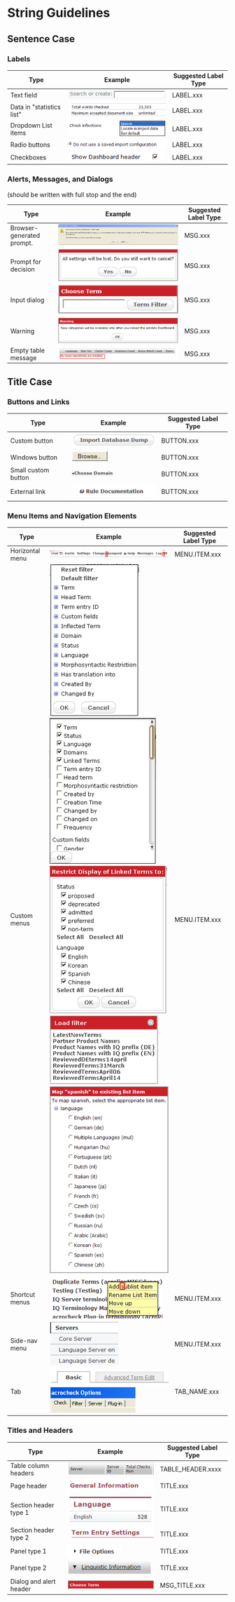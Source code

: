 # String Guidelines

## Sentence Case

### Labels

| Type                      | Example                        | Suggested Label Type |
| ------------------------- | ------------------------------ | -------------------- |
| Text field                | ![Example](images/image10.png) | LABEL.xxx            |
| Data in "statistics list" | ![Example](images/image12.png) | LABEL.xxx            |
| Dropdown List items       | ![Example](images/image11.png) | LABEL.xxx            |
| Radio buttons             | ![Example](images/image14.png) | LABEL.xxx            |
| Checkboxes                | ![Example](images/image13.png) | LABEL.xxx            |

### Alerts, Messages, and Dialogs

(should be written with full stop and the end)

| Type                      | Example                        | Suggested Label Type |
| ------------------------- | ------------------------------ | -------------------- |
| Browser-generated prompt. | ![Example](images/image16.png) | MSG.xxx              |
| Prompt for decision       | ![Example](images/image15.png) | MSG.xxx              |
| Input dialog              | ![Example](images/image19.png) | MSG.xxx              |
| Warning                   | ![Example](images/image18.png) | MSG.xxx              |
| Empty table message       | ![Example](images/image22.png) | MSG.xxx              |

## Title Case

### Buttons and Links

| Type                | Example                        | Suggested Label Type |
| ------------------- | ------------------------------ | -------------------- |
| Custom button       | ![Example](images/image20.png) | BUTTON.xxx           |
| Windows button      | ![Example](images/image21.png) | BUTTON.xxx           |
| Small custom button | ![Example](images/image23.png) | BUTTON.xxx           |
| External link       | ![Example](images/image24.png) | BUTTON.xxx           |

### Menu Items and Navigation Elements

| Type            | Example                                                                                                                                                            | Suggested Label Type |
| --------------- | ------------------------------------------------------------------------------------------------------------------------------------------------------------------ | -------------------- |
| Horizontal menu | ![Example](images/image25.png)                                                                                                                                     | MENU.ITEM.xxx        |
| Custom menus    | ![Example](images/image26.png) ![Example 1](images/image27.png) ![Example 2](images/image28.png) ![Example 3](images/image29.png) ![Example 4](images/image30.png) | MENU.ITEM.xxx        |
| Shortcut menus  | ![Example](images/image00.png)                                                                                                                                     | MENU.ITEM.xxx        |
| Side-nav menu   | ![Example](images/image01.png)                                                                                                                                     | MENU.ITEM.xxx        |
| Tab             | ![Example](images/image02.png) ![Example](images/image03.png)                                                                                                      | TAB_NAME.xxx         |

### Titles and Headers

| Type                    | Example                        | Suggested Label Type |
| ----------------------- | ------------------------------ | -------------------- |
| Table column headers    | ![Example](images/image04.png) | TABLE_HEADER.xxxx    |
| Page header             | ![Example](images/image05.png) | TITLE.xxx            |
| Section header type 1   | ![Example](images/image06.png) | TITLE.xxx            |
| Section header type 2   | ![Example](images/image07.png) | TITLE.xxx            |
| Panel type 1            | ![Example](images/image08.png) | TITLE.xxx            |
| Panel type 2            | ![Example](images/image09.png) | TITLE.xxx            |
| Dialog and alert header | ![Example](images/image17.png) | MSG_TITLE.xxx        |
